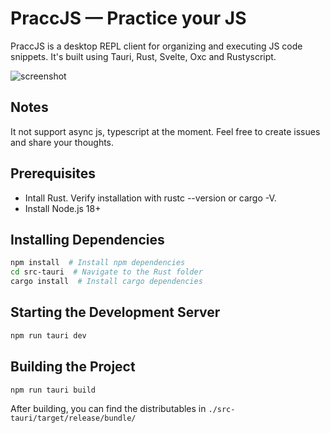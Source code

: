 # PraccJS — Practice your JS 

PraccJS is a desktop REPL client for organizing and executing JS code snippets. It's built using Tauri, Rust, Svelte, Oxc and Rustyscript.

![screenshot](https://github.com/user-attachments/assets/19e57623-a804-4f75-aa91-5b70cf726947)

## Notes

It not support async js, typescript at the moment. Feel free to create issues and share your thoughts.

## Prerequisites
- Intall Rust. Verify installation with rustc --version or cargo -V.
- Install Node.js 18+

## Installing Dependencies

```zsh
npm install  # Install npm dependencies
cd src-tauri  # Navigate to the Rust folder
cargo install  # Install cargo dependencies
```

## Starting the Development Server
```zsh
npm run tauri dev
```

## Building the Project
```zsh
npm run tauri build
```

After building, you can find the distributables in `./src-tauri/target/release/bundle/`